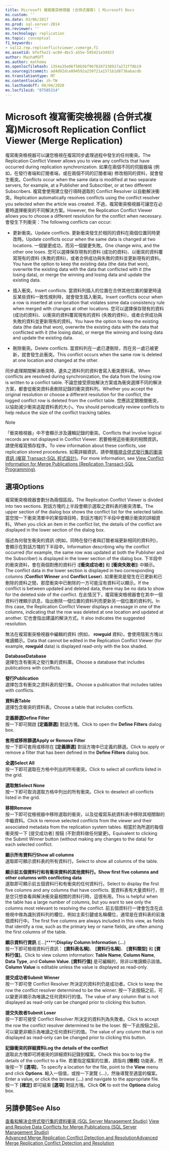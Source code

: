 ```yaml
---
title: Microsoft 複寫衝突檢視器 (合併式複寫) | Microsoft Docs
ms.custom: ''
ms.date: 03/06/2017
ms.prod: sql-server-2014
ms.reviewer: ''
ms.technology: replication
ms.topic: conceptual
f1_keywords:
- sql12.rep.replconflictviewer.cvmerge.f1
ms.assetid: bfef5e21-ac04-4bc5-a55e-595421e34923
author: MashaMSFT
ms.author: mathoma
ms.openlocfilehash: 1354a35e06f58b56f9678267338917a272ff8b19
ms.sourcegitcommit: ad4d92dce894592a259721a1571b1d8736abacdb
ms.translationtype: MT
ms.contentlocale: zh-TW
ms.lasthandoff: 08/04/2020
ms.locfileid: "87585314"
---
```

# <a name="microsoft-replication-conflict-viewer-merge-replication"></a><span data-ttu-id="41bce-102">Microsoft 複寫衝突檢視器 (合併式複寫)</span><span class="sxs-lookup"><span data-stu-id="41bce-102">Microsoft Replication Conflict Viewer (Merge Replication)</span></span>
  <span data-ttu-id="41bce-103">複寫衝突檢視器可以讓您檢視在複寫同步處理過程中發生的任何衝突。</span><span class="sxs-lookup"><span data-stu-id="41bce-103">The Replication Conflict Viewer allows you to view any conflicts that have occurred during replication synchronization.</span></span> <span data-ttu-id="41bce-104">如果在兩個不同的伺服器端 (例如，在發行者端和訂閱者端，或在兩個不同的訂閱者端) 修改相同的資料，就會發生衝突。</span><span class="sxs-lookup"><span data-stu-id="41bce-104">Conflicts occur when the same data is modified at two separate servers, for example, at a Publisher and Subscriber, or at two different Subscribers.</span></span> <span data-ttu-id="41bce-105">複寫會使用建立發行項時選取的 Conflict Resolver 以自動解決衝突。</span><span class="sxs-lookup"><span data-stu-id="41bce-105">Replication automatically resolves conflicts using the conflict resolver you selected when the article was created.</span></span> <span data-ttu-id="41bce-106">不過，複寫衝突檢視器可讓您在必要時選擇衝突的不同解決方案。</span><span class="sxs-lookup"><span data-stu-id="41bce-106">However, the Replication Conflict Viewer allows you to choose a different resolution for the conflict when necessary.</span></span> <span data-ttu-id="41bce-107">會發生下列衝突：</span><span class="sxs-lookup"><span data-stu-id="41bce-107">The following conflicts can occur:</span></span>  
  
-   <span data-ttu-id="41bce-108">更新衝突。</span><span class="sxs-lookup"><span data-stu-id="41bce-108">Update conflicts.</span></span> <span data-ttu-id="41bce-109">更新衝突發生於相同的資料在兩個位置同時更改時。</span><span class="sxs-lookup"><span data-stu-id="41bce-109">Update conflicts occur when the same data is changed at two locations.</span></span> <span data-ttu-id="41bce-110">一個變更成功，而另一個變更失敗。</span><span class="sxs-lookup"><span data-stu-id="41bce-110">One change wins, and the other one loses.</span></span> <span data-ttu-id="41bce-111">您可以選擇保存現有的資料 (成功的資料)、以衝突的資料覆寫現有的資料 (失敗的資料)，或者合併成功與失敗的資料並更新現有的資料。</span><span class="sxs-lookup"><span data-stu-id="41bce-111">You have the option to keep the existing data (the data that won), overwrite the existing data with the data that conflicted with it (the losing data), or merge the winning and losing data and update the existing data.</span></span>  
  
-   <span data-ttu-id="41bce-112">插入衝突。</span><span class="sxs-lookup"><span data-stu-id="41bce-112">Insert conflicts.</span></span> <span data-ttu-id="41bce-113">當資料列插入的位置在合併其他位置的變更時違反某些資料一致性規則時，就會發生插入衝突。</span><span class="sxs-lookup"><span data-stu-id="41bce-113">Insert conflicts occur when a row is inserted at one location that violates some data consistency rule when merged with changes at other locations.</span></span> <span data-ttu-id="41bce-114">您可以選擇保存現有的資料 (成功的資料)、以衝突的資料覆寫現有的資料 (失敗的資料)，或者合併成功與失敗的資料並更新現有的資料。</span><span class="sxs-lookup"><span data-stu-id="41bce-114">You have the option to keep the existing data (the data that won), overwrite the existing data with the data that conflicted with it (the losing data), or merge the winning and losing data and update the existing data.</span></span>  
  
-   <span data-ttu-id="41bce-115">刪除衝突。</span><span class="sxs-lookup"><span data-stu-id="41bce-115">Delete conflicts.</span></span> <span data-ttu-id="41bce-116">當資料列在一處已遭刪除，而在另一處已被更新，就會發生此衝突。</span><span class="sxs-lookup"><span data-stu-id="41bce-116">This conflict occurs when the same row is deleted at one location and changed at the other.</span></span>  
  
 <span data-ttu-id="41bce-117">同步處理期間解決衝突時，遺失之資料列的資料會寫入衝突資料表。</span><span class="sxs-lookup"><span data-stu-id="41bce-117">When conflicts are resolved during synchronization, the data from the losing row is written to a conflict table.</span></span> <span data-ttu-id="41bce-118">不論您接受原始解決方案或為衝突選擇不同的解決方案，都會從衝突資料表刪除記錄的衝突資料列。</span><span class="sxs-lookup"><span data-stu-id="41bce-118">Whether you accept the original resolution or choose a different resolution for the conflict, the logged conflict row is deleted from the conflict table.</span></span> <span data-ttu-id="41bce-119">您應該定期檢閱衝突，以協助減少衝突追蹤資料表的大小。</span><span class="sxs-lookup"><span data-stu-id="41bce-119">You should periodically review conflicts to help reduce the size of the conflict tracking tables.</span></span>  
  
> [!NOTE]  
>  <span data-ttu-id="41bce-120">「衝突檢視器」中不會顯示涉及邏輯記錄的衝突。</span><span class="sxs-lookup"><span data-stu-id="41bce-120">Conflicts that involve logical records are not displayed in Conflict Viewer.</span></span> <span data-ttu-id="41bce-121">若要檢視這些衝突的相關資訊，請使用複寫預存程序。</span><span class="sxs-lookup"><span data-stu-id="41bce-121">To view information about these conflicts, use replication stored procedures.</span></span> <span data-ttu-id="41bce-122">如需詳細資訊，請參閱[檢視合併式發行集的衝突資訊 &#40;複寫 Transact-SQL 程式設計&#41;](view-conflict-information-for-merge-publications.md)。</span><span class="sxs-lookup"><span data-stu-id="41bce-122">For more information, see [View Conflict Information for Merge Publications &#40;Replication Transact-SQL Programming&#41;](view-conflict-information-for-merge-publications.md).</span></span>  
  
## <a name="options"></a><span data-ttu-id="41bce-123">選項</span><span class="sxs-lookup"><span data-stu-id="41bce-123">Options</span></span>  
 <span data-ttu-id="41bce-124">複寫衝突檢視器會劃分為兩個區段。</span><span class="sxs-lookup"><span data-stu-id="41bce-124">The Replication Conflict Viewer is divided into two sections.</span></span> <span data-ttu-id="41bce-125">對話方塊的上半段會顯示選取之資料表的衝突清單。</span><span class="sxs-lookup"><span data-stu-id="41bce-125">The upper section of the dialog box shows the conflict list for the selected table.</span></span> <span data-ttu-id="41bce-126">當您按一下衝突清單中的某個項目時，對話方塊的下半段中會顯示衝突的詳細資料。</span><span class="sxs-lookup"><span data-stu-id="41bce-126">When you click an item in the conflict list, the details of the conflict are displayed in the lower section of the dialog box.</span></span>  
  
 <span data-ttu-id="41bce-127">描述為何發生衝突的資訊 (例如，同時在發行者與訂閱者端更新相同的資料列)，會顯示在對話方塊的下半段中。</span><span class="sxs-lookup"><span data-stu-id="41bce-127">Information describing why the conflict occurred (for example, the same row was updated at both the Publisher and the Subscriber) is displayed in the lower section of the dialog box.</span></span> <span data-ttu-id="41bce-128">下半段中的衝突資料，會在兩個對應的資料行 (**[衝突成功者]** 和 **[衝突失敗者]**) 中顯示。</span><span class="sxs-lookup"><span data-stu-id="41bce-128">The conflict data in the lower section is displayed in two corresponding columns (**Conflict Winner** and **Conflict Loser**).</span></span> <span data-ttu-id="41bce-129">如果衝突是發生在已更新和已刪除的資料之間，那麼衝突中已刪除的一方可能沒有資料可以顯示。</span><span class="sxs-lookup"><span data-stu-id="41bce-129">If the conflict is between updated and deleted data, there may be no data to show for the deleted side of the conflict.</span></span> <span data-ttu-id="41bce-130">在此情況下，複寫衝突檢視器會在其中一個資料行裡顯示訊息，指出刪除一個位置的資料列而更新另一個位置的資料列。</span><span class="sxs-lookup"><span data-stu-id="41bce-130">In this case, the Replication Conflict Viewer displays a message in one of the columns, indicating that the row was deleted at one location and updated at another.</span></span> <span data-ttu-id="41bce-131">它也會指出建議的解決方式。</span><span class="sxs-lookup"><span data-stu-id="41bce-131">It also indicates the suggested resolution.</span></span>  
  
 <span data-ttu-id="41bce-132">無法在複寫衝突檢視器中編輯的資料 (例如， **rowguid** 資料)，會使用陰影方塊以唯讀顯示。</span><span class="sxs-lookup"><span data-stu-id="41bce-132">Data that cannot be edited in the Replication Conflict Viewer (for example, **rowguid** data) is displayed read-only with the box shaded.</span></span>  
  
 <span data-ttu-id="41bce-133">**Database**</span><span class="sxs-lookup"><span data-stu-id="41bce-133">**Database**</span></span>  
 <span data-ttu-id="41bce-134">選擇包含有衝突之發行集的資料庫。</span><span class="sxs-lookup"><span data-stu-id="41bce-134">Choose a database that includes publications with conflicts.</span></span>  
  
 <span data-ttu-id="41bce-135">**發行**</span><span class="sxs-lookup"><span data-stu-id="41bce-135">**Publication**</span></span>  
 <span data-ttu-id="41bce-136">選擇包含有衝突之資料表的發行集。</span><span class="sxs-lookup"><span data-stu-id="41bce-136">Choose a publication that includes tables with conflicts.</span></span>  
  
 <span data-ttu-id="41bce-137">**資料表**</span><span class="sxs-lookup"><span data-stu-id="41bce-137">**Table**</span></span>  
 <span data-ttu-id="41bce-138">選擇包含衝突的資料表。</span><span class="sxs-lookup"><span data-stu-id="41bce-138">Choose a table that includes conflicts.</span></span>  
  
 <span data-ttu-id="41bce-139">**定義篩選**</span><span class="sxs-lookup"><span data-stu-id="41bce-139">**Define Filter**</span></span>  
 <span data-ttu-id="41bce-140">按一下即可開啟 **[定義篩選]** 對話方塊。</span><span class="sxs-lookup"><span data-stu-id="41bce-140">Click to open the **Define Filters** dialog box.</span></span>  
  
 <span data-ttu-id="41bce-141">**套用或移除篩選**</span><span class="sxs-lookup"><span data-stu-id="41bce-141">**Apply or Remove Filter**</span></span>  
 <span data-ttu-id="41bce-142">按一下即可套用或移除在 **[定義篩選]** 對話方塊中已定義的篩選。</span><span class="sxs-lookup"><span data-stu-id="41bce-142">Click to apply or remove a filter that has been defined in the **Define Filters** dialog box.</span></span>  
  
 <span data-ttu-id="41bce-143">**全選**</span><span class="sxs-lookup"><span data-stu-id="41bce-143">**Select All**</span></span>  
 <span data-ttu-id="41bce-144">按一下即可選取在方格中列出的所有衝突。</span><span class="sxs-lookup"><span data-stu-id="41bce-144">Click to select all conflicts listed in the grid.</span></span>  
  
 <span data-ttu-id="41bce-145">**選取無**</span><span class="sxs-lookup"><span data-stu-id="41bce-145">**Select None**</span></span>  
 <span data-ttu-id="41bce-146">按一下即可取消選取方格中列出的所有衝突。</span><span class="sxs-lookup"><span data-stu-id="41bce-146">Click to deselect all conflicts listed in the grid.</span></span>  
  
 <span data-ttu-id="41bce-147">**移除**</span><span class="sxs-lookup"><span data-stu-id="41bce-147">**Remove**</span></span>  
 <span data-ttu-id="41bce-148">按一下即可從檢視器中移除選取的衝突，以及從複寫系統資料表中移除其相關聯的中繼資料。</span><span class="sxs-lookup"><span data-stu-id="41bce-148">Click to remove selected conflicts from the viewer and their associated metadata from the replication system tables.</span></span> <span data-ttu-id="41bce-149">相當於為所選的每個衝突按一下 [提交成功者] 按鈕 (不對資料做任何變更)。</span><span class="sxs-lookup"><span data-stu-id="41bce-149">Equivalent to clicking the Submit Winner button (without making any changes to the data) for each selected conflict.</span></span>  
  
 <span data-ttu-id="41bce-150">**顯示所有資料行**</span><span class="sxs-lookup"><span data-stu-id="41bce-150">**Show all columns**</span></span>  
 <span data-ttu-id="41bce-151">選取即可顯示資料表的所有資料行。</span><span class="sxs-lookup"><span data-stu-id="41bce-151">Select to show all columns of the table.</span></span>  
  
 <span data-ttu-id="41bce-152">**顯示前五個資料行和有衝突資料的其他資料行。**</span><span class="sxs-lookup"><span data-stu-id="41bce-152">**Show first five columns and other columns with conflicting data**</span></span>  
 <span data-ttu-id="41bce-153">選取即可顯示前五個資料行和有衝突的任何資料行。</span><span class="sxs-lookup"><span data-stu-id="41bce-153">Select to display the first five columns and any columns that have conflicts.</span></span> <span data-ttu-id="41bce-154">當資料表有大量資料行，但是您只想查看與解決衝突最相關的資料行時，這很有用。</span><span class="sxs-lookup"><span data-stu-id="41bce-154">This is helpful when the table has a large number of columns, but you want to see only the columns most relevant to resolving the conflict.</span></span> <span data-ttu-id="41bce-155">前五個資料行一律會包含在此檢視中做為識別資料列的欄位，例如主索引鍵或名稱欄位，通常是在資料表的前幾個資料行中。</span><span class="sxs-lookup"><span data-stu-id="41bce-155">The first five columns are always included in this view, as fields that identify a row, such as the primary key or name fields, are often among the first columns of the table.</span></span>  
  
 <span data-ttu-id="41bce-156">**顯示資料行資訊** ([...]\*\*\*\*)</span><span class="sxs-lookup"><span data-stu-id="41bce-156">**Display Column Information** (**...**)</span></span>  
 <span data-ttu-id="41bce-157">按一下即可檢視資料行資訊： **[資料表名稱]**、 **[資料行名稱]**、 **[資料類型]** 和 **[資料行值]**。</span><span class="sxs-lookup"><span data-stu-id="41bce-157">Click to view column information: **Table Name**, **Column Name**, **Data Type**, and **Column Value**.</span></span> <span data-ttu-id="41bce-158">**[資料行值]** 是可編輯的，除非以唯讀顯示該值。</span><span class="sxs-lookup"><span data-stu-id="41bce-158">**Column Value** is editable unless the value is displayed as read-only.</span></span>  
  
 <span data-ttu-id="41bce-159">**提交成功者**</span><span class="sxs-lookup"><span data-stu-id="41bce-159">**Submit Winner**</span></span>  
 <span data-ttu-id="41bce-160">按一下即可使 Conflict Resolver 所決定的資料列仍是成功者。</span><span class="sxs-lookup"><span data-stu-id="41bce-160">Click to keep the row the conflict resolver determined to be the winner.</span></span> <span data-ttu-id="41bce-161">按一下此按鈕之前，可以變更非顯示為唯讀之任何資料行的值。</span><span class="sxs-lookup"><span data-stu-id="41bce-161">The value of any column that is not displayed as read-only can be changed prior to clicking this button.</span></span>  
  
 <span data-ttu-id="41bce-162">**提交失敗者**</span><span class="sxs-lookup"><span data-stu-id="41bce-162">**Submit Loser**</span></span>  
 <span data-ttu-id="41bce-163">按一下即可接受 Conflict Resolver 所決定的資料列為失敗者。</span><span class="sxs-lookup"><span data-stu-id="41bce-163">Click to accept the row the conflict resolver determined to be the loser.</span></span> <span data-ttu-id="41bce-164">按一下此按鈕之前，可以變更非顯示為唯讀之任何資料行的值。</span><span class="sxs-lookup"><span data-stu-id="41bce-164">The value of any column that is not displayed as read-only can be changed prior to clicking this button.</span></span>  
  
 <span data-ttu-id="41bce-165">**記錄衝突的詳細資料**</span><span class="sxs-lookup"><span data-stu-id="41bce-165">**Log the details of the conflict**</span></span>  
 <span data-ttu-id="41bce-166">選取此方塊即可將衝突的詳細資料記錄到檔案。</span><span class="sxs-lookup"><span data-stu-id="41bce-166">Check this box to log the details of the conflict to a file.</span></span> <span data-ttu-id="41bce-167">若要指定檔案的位置，請指向 **[檢視]** 功能表，然後按一下 **[選項]**。</span><span class="sxs-lookup"><span data-stu-id="41bce-167">To specify a location for the file, point to the **View** menu and click **Options**.</span></span> <span data-ttu-id="41bce-168">輸入一個值，或按一下瀏覽 (**...**)，然後導覽至適當的檔案。</span><span class="sxs-lookup"><span data-stu-id="41bce-168">Enter a value, or click the browse (**...**) and navigate to the appropriate file.</span></span> <span data-ttu-id="41bce-169">按一下 **[確定]** 即可結束 **[選項]** 對話方塊。</span><span class="sxs-lookup"><span data-stu-id="41bce-169">Click **OK** to exit the **Options** dialog box.</span></span>  
  
## <a name="see-also"></a><span data-ttu-id="41bce-170">另請參閱</span><span class="sxs-lookup"><span data-stu-id="41bce-170">See Also</span></span>  
 <span data-ttu-id="41bce-171">[查看和解決合併式發行集的資料衝突 &#40;SQL Server Management Studio&#41;](view-and-resolve-data-conflicts-for-merge-publications.md) </span><span class="sxs-lookup"><span data-stu-id="41bce-171">[View and Resolve Data Conflicts for Merge Publications &#40;SQL Server Management Studio&#41;](view-and-resolve-data-conflicts-for-merge-publications.md) </span></span>  
 [<span data-ttu-id="41bce-172">Advanced Merge Replication Conflict Detection and Resolution</span><span class="sxs-lookup"><span data-stu-id="41bce-172">Advanced Merge Replication Conflict Detection and Resolution</span></span>](merge/advanced-merge-replication-conflict-detection-and-resolution.md)  
  
  
